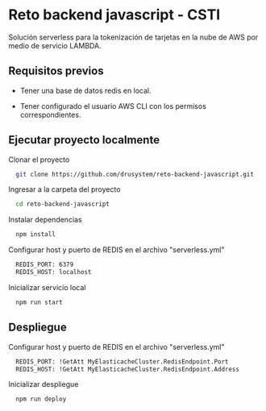 
# Reto backend javascript - CSTI

Solución serverless para la tokenización de tarjetas en la nube de AWS por medio de servicio LAMBDA.


## Requisitos previos

- Tener una base de datos redis en local.

- Tener configurado el usuario AWS CLI con los permisos correspondientes.


## Ejecutar proyecto localmente

Clonar el proyecto

```bash
  git clone https://github.com/drusystem/reto-backend-javascript.git
```

Ingresar a la carpeta del proyecto
```bash
  cd reto-backend-javascript
```

Instalar dependencias
```bash
  npm install
```

Configurar host y puerto de REDIS en el archivo "serverless.yml"
```bash
  REDIS_PORT: 6379
  REDIS_HOST: localhost
```

Inicializar servicio local
```bash
  npm run start
```


## Despliegue

Configurar host y puerto de REDIS en el archivo "serverless.yml"
```bash
  REDIS_PORT: !GetAtt MyElasticacheCluster.RedisEndpoint.Port
  REDIS_HOST: !GetAtt MyElasticacheCluster.RedisEndpoint.Address
```

Inicializar despliegue
```bash
  npm run deploy
```


